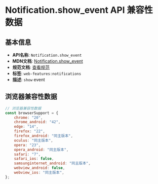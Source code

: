 # Notification.show_event API 兼容性数据

## 基本信息

- **API名称**: `Notification.show_event`
- **MDN文档**: [Notification.show_event](https://developer.mozilla.org/docs/Web/API/Notification/show_event)
- **规范文档**: [查看规范](https://notifications.spec.whatwg.org/#dom-notification-onshow)
- **标签**: `web-features:notifications`
- **描述**: `show` event

## 浏览器兼容性数据

```javascript
// 浏览器兼容性数据
const browserSupport = {
    chrome: "20",
    chrome_android: "42",
    edge: "14",
    firefox: "22",
    firefox_android: "同主版本",
    oculus: "同主版本",
    opera: "23",
    opera_android: "同主版本",
    safari: "7",
    safari_ios: false,
    samsunginternet_android: "同主版本",
    webview_android: false,
    webview_ios: "同主版本",
};

```

